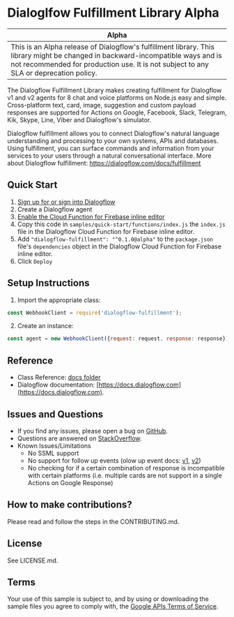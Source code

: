 # Dialoglfow Fulfillment Library Alpha

| Alpha |
|-------|
| This is an Alpha release of Dialogflow's fulfillment library. This library might be changed in backward-incompatible ways and is not recommended for production use. It is not subject to any SLA or deprecation policy. |

The Dialogflow Fulfillment Library makes creating fulfillment for Dialogflow v1 and v2 agents for 8 chat and voice platforms on Node.js easy and simple. Cross-platform text, card, image, suggestion and custom payload responses are supported for Actions on Google, Facebook, Slack, Telegram, Kik, Skype, Line, Viber and Dialogflow's simulator.

Dialogflow fulfillment allows you to connect Dialogflow's natural language understanding and processing to your own systems, APIs and databases. Using fulfillment, you can surface commands and information from your services to your users through a natural conversational interface. More about Dialogflow fulfillment: https://dialogflow.com/docs/fulfillment

## Quick Start

1. [Sign up for or sign into Dialogflow](https://console.dialogflow.com/api-client/#/login)
1. Create a Dialogflow agent
1. [Enable the Cloud Function for Firebase inline editor](https://dialogflow.com/docs/fulfillment#cloud_functions_for_firebase)
1. Copy this code in `samples/quick-start/functions/index.js` the `index.js` file in the Dialogflow Cloud Function for Firebase inline editor.
1. Add `"dialogflow-fulfillment": "^0.1.0@alpha"` to the `package.json` file's `dependencies` object in the Dialogflow Cloud Function for Firebase inline editor.
1. Click `Deploy`


## Setup Instructions

 1. Import the appropriate class:

```javascript
const WebhookClient = require('dialogflow-fulfillment');
```

 2. Create an instance:

```javascript
const agent = new WebhookClient({request: request, response: response});
```

## Reference
* Class Reference: [docs folder](https://github.com/dialogflow/dialogflow-fulfillment/tree/master/docs)
* Dialogflow documentation: [https://docs.dialogflow.com](https://docs.dialogflow.com).

## Issues and Questions
* If you find any issues, please open a bug on [GitHub](https://github.com/dialogflow/dialogflow-fulfillment/issues).
* Questions are answered on [StackOverflow](https://stackoverflow.com/questions/tagged/dialogflow).
* Known Issues/Limitations
    * No SSML support
    * No support for follow up events (olow up event docs: [v1](https://dialogflow.com/docs/fulfillment#requirements), [v2](https://dialogflow.com/docs/reference/api-v2/rest/v2beta1/WebhookResponse))
    * No checking for if a certain combination of response is incompatible with certain platforms (i.e. multiple cards are not support in a single Actions on Google Response)


## How to make contributions?
Please read and follow the steps in the CONTRIBUTING.md.

## License
See LICENSE.md.

## Terms
Your use of this sample is subject to, and by using or downloading the sample files you agree to comply with, the [Google APIs Terms of Service](https://developers.google.com/terms/).
